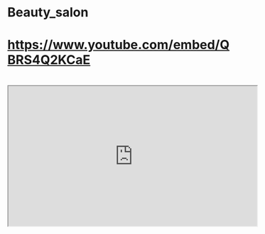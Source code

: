 # Beauty_salon
# https://www.youtube.com/embed/QBRS4Q2KCaE


# <iframe width="560" height="315" src="https://www.youtube.com/embed/QBRS4Q2KCaE"></iframe>
